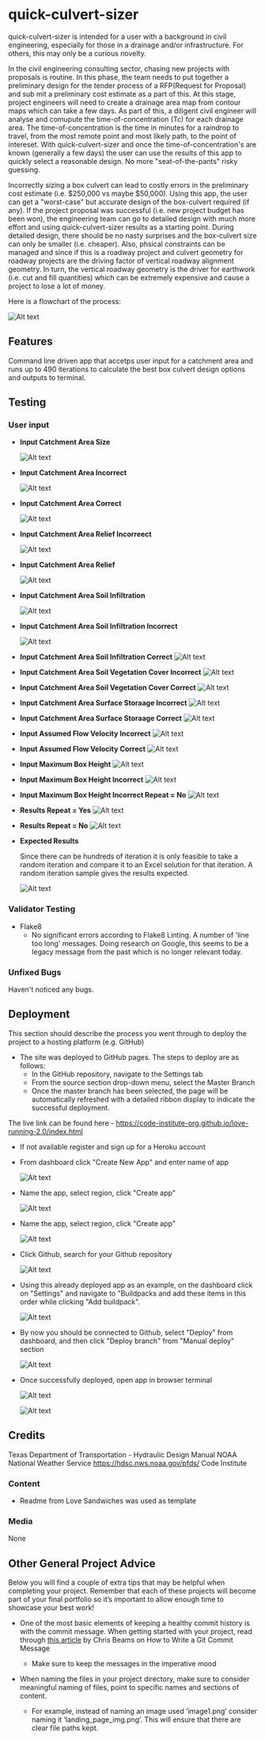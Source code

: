 # quick-culvert-sizer

quick-culvert-sizer is intended for a user with a background in civil engineering, especially for those in a drainage and/or infrastructure. For others, this may only be a curious novelty.

In the civil engineering consulting sector, chasing new projects with proposals is routine. In this phase, the team needs to put together a preliminary design for the tender process of a RFP(Request for Proposal) and sub
mit a preliminary cost estimate as a part of this. At this stage, project engineers will need to create a drainage area map from contour maps which can take a few days. As part of this, a diligent civil engineer will analyse and comupute the time-of-concentration (Tc) for each drainage area. The time-of-concentration is the time in minutes for a raindrop to travel, from the most remote point and most likely path, to the point of intereset. With quick-culvert-sizer and once the time-of-concentration's are known (generally a few days) the user can use the results of this app to quickly select a reasonable design. No more "seat-of-the-pants" risky guessing. 

Incorrectly sizing a box culvert can lead to costly errors in the preliminary cost estimate (i.e. $250,000 vs maybe $50,000). Using this app, the user can get a "worst-case" but accurate design of the box-culvert required (if any). If the project proposal was successful (i.e. new project budget has been won), the engineering team can go to detailed design with much more effort and using quick-culvert-sizer results as a starting point. During detailed design, there should be no nasty surprises and the box-culvert size can only be smaller (i.e. cheaper). Also, phsical constraints can be managed and since if this is a roadway project and culvert geometry for roadway projects are the driving factor of vertical roadway alignment geometry. In turn, the vertical roadway geometry is the driver for earthwork (i.e. cut and fill quantities) which can be extremely expensive and cause a project to lose a lot of money.

Here is a flowchart of the process:

![Alt text](images/flowhart.png)



## Features 

Command line driven app that accetps user input for a catchment area and runs up to 490 iterations to calculate the best box culvert design options and outputs to terminal.

## Testing 

### User input
  - __Input Catchment Area Size__

      ![Alt text](images/input_catchment_area.png)

  - __Input Catchment Area Incorrect__

      ![Alt text](images/input_catchment_area_incorrect.png)

  - __Input Catchment Area Correct__

      ![Alt text](images/input_catchment_area_correct.png)

  - __Input Catchment Area Relief Incorreect__

      ![Alt text](images/input_catchment_area_relief_incorrect.png)

  - __Input Catchment Area Relief__

      ![Alt text](images/input_catchment_area_relief.png)

  - __Input Catchment Area Soil Infiltration__

      ![Alt text](images/input_catchment_area_soil_infiltration.png)

  - __Input Catchment Area Soil Infiltration Incorrect__

      ![Alt text](images/input_catchment_area_soil_infiltration_incorrect.png)

  - __Input Catchment Area Soil Infiltration Correct__
      ![Alt text](images/input_catchment_area_soil_infiltration_correct.png)

  - __Input Catchment Area Soil Vegetation Cover Incorrect__
      ![Alt text](images/input_catchment_area_vegetation_incorrect.png)

  - __Input Catchment Area Soil Vegetation Cover Correct__
      ![Alt text](images/input_catchment_area_vegetation_correct.png)

  - __Input Catchment Area Surface Storaage Incorrect__
      ![Alt text](images/input_catchment_area_surface_storage_incorrect.png)

  - __Input Catchment Area Surface Storaage Correct__
      ![Alt text](images/input_catchment_area_surface_storage_correct.png)

  - __Input Assumed Flow Velocity Incorrect__
      ![Alt text](images/input_assumed_flow_velocity_incorrect.png)

  - __Input Assumed Flow Velocity Correct__
      ![Alt text](images/input_assumed_flow_velocity_correct.png)

  - __Input Maximum Box Height__
      ![Alt text](images/input_max_box_height.png)


  - __Input Maximum Box Height Incorrect__
      ![Alt text](images/input_max_box_height_incorrect.png)

  - __Input Maximum Box Height Incorrect Repeat = No__
      ![Alt text](images/input_max_box_height_correct_repeat_no.png)

  - __Results Repeat = Yes__
      ![Alt text](images/repeat_app_yes.png)

  - __Results Repeat = No__
      ![Alt text](images/repeat_app_no.png)

  - __Expected Results__

      Since there can be hundreds of iteration it is only feasible to take a random iteration
      and compare it to an Excel solution for that iteration. A random iteration sample gives
      the results expected.

      ![Alt text](images/_expected_results.png)


### Validator Testing 

- Flake8
  - No significant errors according to Flake8 Linting. A number of 'line too long' messages. Doing research on Google, this seems to be a legacy message from the past which is no longer relevant today.


### Unfixed Bugs

Haven't noticed any bugs.

## Deployment

This section should describe the process you went through to deploy the project to a hosting platform (e.g. GitHub) 

- The site was deployed to GitHub pages. The steps to deploy are as follows: 
  - In the GitHub repository, navigate to the Settings tab 
  - From the source section drop-down menu, select the Master Branch
  - Once the master branch has been selected, the page will be automatically refreshed with a detailed ribbon display to indicate the successful deployment. 

The live link can be found here - https://code-institute-org.github.io/love-running-2.0/index.html

- If not available register and sign up for a Heroku account
- From dashboard click "Create New App" and enter name of app

    ![Alt text](images/Heroko_dashboard_create_new_app.png)

- Name the app, select region, click "Create app"

    ![Alt text](images/Heroko_create_app.png)

- Name the app, select region, click "Create app"

    ![Alt text](images/Heroko_connect_app_to_github_repository.png)

- Click Github, search for your Github repository

    ![Alt text](images/Heroko_connect_app_to_github_repository.png)

- Using this already deployed app as an example, on the dashboard click on "Settings" and navigate  to "Buildpacks and add these items in this order while clicking "Add buildpack".

    ![Alt text](images/Heroko_settings_buildpacks.png)

- By now you should be connected to Github, select "Deploy" from dashboard, and then click "Deploy branch" from "Manual deploy" section

    ![Alt text](images/Heroko_deploy_app.png)

- Once successfully deployed, open app in browser terminal

    ![Alt text](images/Heroku_once_deployed_open_app.png)

    ![Alt text](images/Heroku_running_app.png)


## Credits 

Texas Department of Transportation - Hydraulic Design Manual
NOAA National Weather Service https://hdsc.nws.noaa.gov/pfds/
Code Institute

### Content 

- Readme from Love Sandwiches was used as template

### Media

None 

## Other General Project Advice

Below you will find a couple of extra tips that may be helpful when completing your project. Remember that each of these projects will become part of your final portfolio so it’s important to allow enough time to showcase your best work! 

- One of the most basic elements of keeping a healthy commit history is with the commit message. When getting started with your project, read through [this article](https://chris.beams.io/posts/git-commit/) by Chris Beams on How to Write  a Git Commit Message 
  - Make sure to keep the messages in the imperative mood 

- When naming the files in your project directory, make sure to consider meaningful naming of files, point to specific names and sections of content.
  - For example, instead of naming an image used ‘image1.png’ consider naming it ‘landing_page_img.png’. This will ensure that there are clear file paths kept. 





